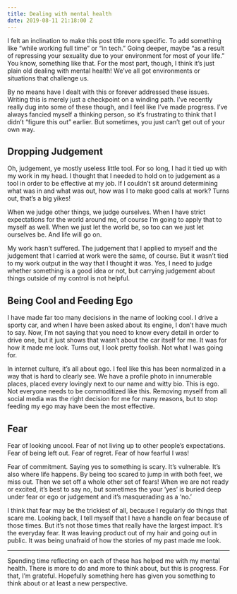 ```yaml
---
title: Dealing with mental health
date: 2019-08-11 21:18:00 Z
---
```


I felt an inclination to make this post title more specific. To add something like “while working full time” or “in tech.” Going deeper, maybe “as a result of repressing your sexuality due to your environment for most of your life.” You know, something like that. For the most part, though, I think it’s just plain old dealing with mental health! We’ve all got environments or situations that challenge us.

By no means have I dealt with this or forever addressed these issues. Writing this is merely just a checkpoint on a winding path. I’ve recently really dug into some of these though, and I feel like I’ve made progress. I’ve always fancied myself a thinking person, so it’s frustrating to think that I didn’t “figure this out” earlier. But sometimes, you just can’t get out of your own way.

## Dropping Judgement

Oh, judgement, ye mostly useless little tool. For so long, I had it tied up with my work in my head. I thought that I needed to hold on to judgement as a tool in order to be effective at my job. If I couldn’t sit around determining what was in and what was out, how was I to make good calls at work? Turns out, that’s a big yikes!

When we judge other things, we judge ourselves. When I have strict expectations for the world around me, of course I’m going to apply that to myself as well. When we just let the world be, so too can we just let ourselves be. And life will go on.

My work hasn’t suffered. The judgement that I applied to myself and the judgement that I carried at work were the same, of course. But it wasn’t tied to my work output in the way that I thought it was. Yes, I need to judge whether something is a good idea or not, but carrying judgement about things outside of my control is not helpful.

## Being Cool and Feeding Ego

I have made far too many decisions in the name of looking cool. I drive a sporty car, and when I have been asked about its engine, I don’t have much to say. Now, I’m not saying that you need to know every detail in order to drive one, but it just shows that wasn’t about the car itself for me. It was for how it made me look. Turns out, I look pretty foolish. Not what I was going for.

In internet culture, it’s all about ego. I feel like this has been normalized in a way that is hard to clearly see. We have a profile photo in innumerable places, placed every lovingly next to our name and witty bio. This is ego. Not everyone needs to be commoditized like this. Removing myself from all social media was the right decision for me for many reasons, but to stop feeding my ego may have been the most effective.

## Fear

Fear of looking uncool. Fear of not living up to other people’s expectations. Fear of being left out. Fear of regret. Fear of how fearful I was!

Fear of commitment. Saying yes to something is scary. It’s vulnerable. It’s also where life happens. By being too scared to jump in with both feet, we miss out. Then we set off a whole other set of fears! When we are not ready or excited, it’s best to say no, but sometimes the your ‘yes’ is buried deep under fear or ego or judgement and it’s masquerading as a ‘no.’

I think that fear may be the trickiest of all, because I regularly do things that scare me. Looking back, I tell myself that I have a handle on fear because of those times. But it’s not those times that really have the largest impact. It’s the everyday fear. It was leaving product out of my hair and going out in public. It was being unafraid of how the stories of my past made me look.

----------

Spending time reflecting on each of these has helped me with my mental health. There is more to do and more to think about, but this is progress. For that, I’m grateful. Hopefully something here has given you something to think about or at least a new perspective.
